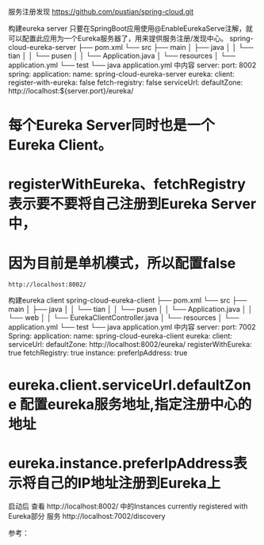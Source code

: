 服务注册发现
https://github.com/pustian/spring-cloud.git

构建eureka server 
    只要在SpringBoot应用使用@EnableEurekaServe注解，就可以配置此应用为一个Eureka服务器了，用来提供服务注册/发现中心。
spring-cloud-eureka-server
├── pom.xml
└── src
    ├── main
    │   ├── java
    │   │   └── tian
    │   │       └── pusen
    │   │           └── Application.java
    │   └── resources
    │       └── application.yml
    └── test
        └── java
application.yml 中内容
    server:
        port: 8002
    spring:
        application:
            name: spring-cloud-eureka-server
    eureka:
        client:
            register-with-eureka: false
            fetch-registry: false
            serviceUrl:
                defaultZone: http://localhost:${server.port}/eureka/

# 每个Eureka Server同时也是一个Eureka Client。
# registerWithEureka、fetchRegistry表示要不要将自己注册到Eureka Server中，
# 因为目前是单机模式，所以配置false
    http://localhost:8002/

构建eureka client
spring-cloud-eureka-client
├── pom.xml
└── src
    ├── main
    │   ├── java
    │   │   └── tian
    │   │       └── pusen
    │   │           └── Application.java
    │   │           └── web
    │   │               └── EurekaClientController.java
    │   └── resources
    │       └── application.yml
    └── test
        └── java
application.yml 中内容
    server:
        port: 7002
    Spring:
        application:
            name: spring-cloud-eureka-client
    eureka:
        client:
            serviceUrl:
                defaultZone: http://localhost:8002/eureka/
        registerWithEureka: true
        fetchRegistry: true
        instance:
            preferIpAddress: true
# eureka.client.serviceUrl.defaultZone 配置eureka服务地址,指定注册中心的地址
# eureka.instance.preferIpAddress表示将自己的IP地址注册到Eureka上
启动后 查看    http://localhost:8002/  中的Instances currently registered with Eureka部分
    服务 http://localhost:7002/discovery

参考：
